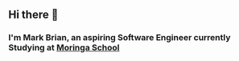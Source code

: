 ## Hi there 👋
### I'm Mark Brian, an aspiring Software Engineer currently Studying at <a href="https://moringaschool.com/">Moringa School</a>
<!--
<span>
<a href="https://www.oyier.co/" target="_blank"><img src="./pngs/website3d.png" height="50"/></a>
<a href="https://www.linkedin.com/in/boboyier/" target="_blank"><img src="./pngs/3dLinkedin.png" height="50"/></a>
<a href="https://oyier.hashnode.dev/" target="_blank"><img src="/pngs/hashnode.png" height="50"/></a>
<a href="mailto:boboyier92@gmail.com
" target="_blank"><img src="./pngs/email3d.png" height="50"/></a>
<a href="https://www.instagram.com/boboyier/" target="_blank"><img src="/pngs/3dInsta.png" height="50"/></a>
<a href="https://twitter.com/arraydotmap" target="_blank"><img src="./pngs/3dTwitter.png" height="50"/></a>
</span>
-->


<!--
**Markbkiunga/Markbkiunga** is a ✨ _special_ ✨ repository because its `README.md` (this file) appears on your GitHub profile.

Here are some ideas to get you started:

- 🔭 I’m currently working on ...
- 🌱 I’m currently learning ...
- 👯 I’m looking to collaborate on ...
- 🤔 I’m looking for help with ...
- 💬 Ask me about ...
- 📫 How to reach me: ...
- 😄 Pronouns: ...
- ⚡ Fun fact: ...
-->
